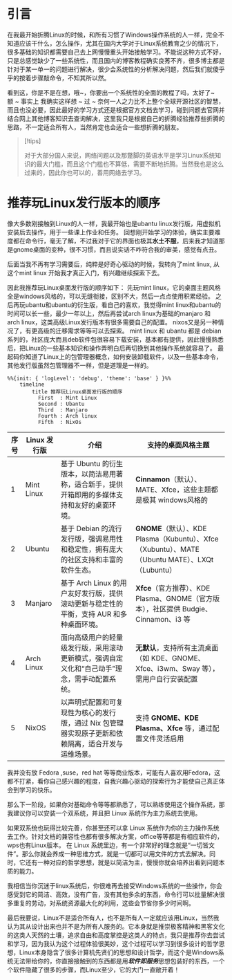 # 引言

在我最开始折腾Linux的时候，和所有习惯了Windows操作系统的人一样，完全不知道应该干什么，怎么操作，尤其在国内大学对于Linux系统教育之少的情况下，很多基础的知识都需要自己去上网慢慢重头开始接触学习。不能说这种方式不好，只是总感觉缺少了一些系统性，而且国内的博客教程确实良莠不齐，很多博主都是针对于某一单一的问题进行解决，很少会系统性的分析解决问题，然后我们就傻乎乎的按着步骤敲命令，不知其所以然。

看到这，你是不是在想，哦~，你要出一个系统性的全面的教程了吗，太好了~    
额 ~ 事实上 我确实这样想 ~ 过 ~
奈何一人之力比不上整个全球开源社区的智慧，而且也没必要，因此最好的学习方式还是根据官方文档去学习，碰到问题去官网并结合网上其他博客知识去查询解决，这里我只是根据自己的折腾经验推荐些折腾的思路，不一定适合所有人，当然肯定也会适合一些想折腾的朋友。

> [!tips]
> 
> 对于大部分国人来说，网络问题以及那蹩脚的英语水平是学习Linux系统知识的最大门槛，而且这个门槛也不算低，需要不断地折腾。当然我也是这么过来的，因此你也可以的，善用网络去学习。

# 推荐玩Linux发行版本的顺序

像大多数刚接触到Linux的人一样，我最开始也是ubantu linux发行版，用虚拟机安装后去操作，用于一些课上作业和任务。
回想刚开始学习的体验，确实主要难度都在命令行，毫无了解，不过我对于它的界面也极其**水土不服**，后来我才知道那是gnome桌面的变种，很不习惯，而且说实话不咋符合我的审美，感觉有点丑。

后面当我不再有学习需要后，纯粹是好奇心驱动的时候，我转向了mint linux,  从这个mint linux 开始我才真正入门，有兴趣继续探索下去。

因此我推荐玩Linux桌面发行版的顺序如下：
先玩mint linux，它的桌面主题风格全是windows风格的，可以无缝衔接，区别不大，然后一点点使用积累经验。
之后再玩ubantu和ubantu的衍生版，看自己的喜欢，我觉得mint linux和ubantu的时间可以长一些，最少一年以上，然后再尝试arch linux为基础的manjaro 和 arch linux，这类高级Linux发行版本有很多需要自己的配置。
nixos又是另一种情况了，有更高级的迁移需求等等可以去探索。
mint linux 和 ubantu 都是 debian系列的，社区庞大而且deb软件包很容易下载安装，基本都有提供，因此慢慢熟悉后，把Linux的一些基本知识和操作弄明白后再切换到其他操作系统就容易了。
最起码你知道了Linux上的包管理器概念，如何安装卸载软件，以及一些基本命令，其他发行版虽然包管理器不一样，但是道理是一样的。

```mermaid
%%{init: { 'logLevel': 'debug', 'theme': 'base' } }%%
    timeline
        title 推荐玩Linux桌面发行版的顺序
          First  : Mint Linux
          Second : Ubantu
          Third  : Manjaro
          Fourth : Arch linux
          Fifth  : NixOs
```

| 序号  | Linux 发行版  | 介绍                                                   | 支持的桌面风格主题                                                                       |
| --- | ---------- | ---------------------------------------------------- | ------------------------------------------------------------------------------- |
| 1   | Mint Linux | 基于 Ubuntu 的衍生版本，以简洁易用著称，适合新手，提供开箱即用的多媒体支持和友好的桌面环境。   | **Cinnamon**（默认）、MATE、Xfce，这些主题都是极其 windows风格的                                  |
| 2   | Ubuntu     | 基于 Debian 的流行发行版，强调易用性和稳定性，拥有庞大的社区支持和丰富的软件生态。        | **GNOME**（默认）、KDE Plasma（Kubuntu）、Xfce（Xubuntu）、MATE（Ubuntu MATE）、LXQt（Lubuntu） |
| 3   | Manjaro    | 基于 Arch Linux 的用户友好发行版，提供滚动更新与稳定性的平衡，支持 AUR 和多种桌面环境。 | **Xfce**（官方推荐）、KDE Plasma、GNOME（官方版本），社区提供 Budgie、Cinnamon、i3 等                 |
| 4   | Arch Linux | 面向高级用户的轻量级发行版，采用滚动更新模式，强调自定义化和“自己动手”理念，需手动配置系统。      | **无默认**，支持所有主流桌面（如 KDE、GNOME、Xfce、i3wm、Sway 等），需用户自行安装配置                        |
| 5   | NixOS      | 以声明式配置和可复现性为核心的发行版，通过 Nix 包管理器实现原子更新和依赖隔离，适合开发与运维场景。 | 支持 **GNOME、KDE Plasma、Xfce** 等，通过配置文件灵活启用                                       |

我并没有放 Fedora ,suse，red hat 等等商业版本，可能有人喜欢用Fedora，这都不打紧，看你自己感兴趣的程度，自我兴趣心驱动的探索行为才能使自己真正体会到学习的快乐。

那么下一阶段，如果你对基础命令等等都熟悉了，可以熟练使用这个操作系统，那我建议你可以安装一个双系统，并且把 Linux 系统作为主力系统去使用。

如果双系统也玩得比较完善，你甚至还可以拿 Linux 系统作为你的主力操作系统去工作。针对文档的兼容性也都有很多解决方案，office等等都是有相应软件的，wps也有Linux版本。
在 Linux 系统里边，有一个非常好的理念就是“一切皆文件”。那么你就会养成一种思维方式，就是一切都可以用文件的方式去解决。同时，它还有一种对应的哲学思想，就是以简洁为主，慢慢你就会培养出看到问题本质的能力。

我相信当你沉迷于linux系统后，你很难再去接受Windows系统的一些操作，你会感受到它的简洁、高效，没有广告，没有其他多余的东西，命令行可以批量解决很多重复的劳动，对系统资源最大化的利用，这些会节省你多少时间啊。

最后我要说，Linux不是适合所有人，也不是所有人一定就应该用Linux，当然我认为其从设计出来也并不是为所有人服务的。它本身就是推崇极客精神和黑客文化的这类人天然的土壤，追求自由和高度掌控是这类人的特点，我只是推荐你去尝试和学习，因为我认为这个过程体验很美妙，这个过程可以学习到很多设计的哲学思想，Linux本身隐含了很多计算机先贤们的思想和设计哲学，而这个是Windows系统无法带给你的，你直接接触到的东西都是用***软件即服务***思想包装好的东西，一个个软件隐藏了很多的步骤，而Linux至少，它的大门一直敞开着！
